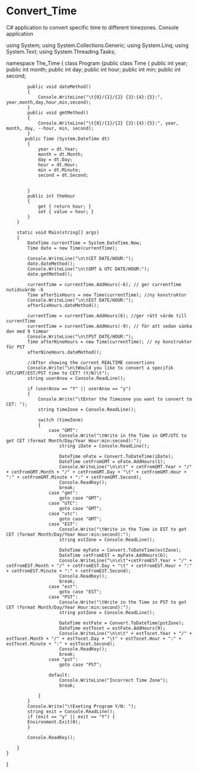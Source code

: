# Convert_Time
C# application to convert specific time to different timezones. Console application


using System;
using System.Collections.Generic;
using System.Linq;
using System.Text;
using System.Threading.Tasks;

namespace The_Time
{
    class Program
    {public class Time
        {
            public int year;
            public int month;
            public int day;
            public int hour;
            public int min;
            public int second;
            

            public void dateMethod()
            {
                Console.WriteLine("\t{0}/{1}/{2} {3}:{4}:{5}:", year,month,day,hour,min,second);
            }
            public void gmtMethod()
            {
                Console.WriteLine("\t{0}/{1}/{2} {3}:{4}:{5}:", year, month, day, --hour, min, second);
            }
           public Time (System.DateTime dt)
            {
                year = dt.Year;
                month = dt.Month;
                day = dt.Day;
                hour = dt.Hour;
                min = dt.Minute;
                second = dt.Second;
                
                
            }
            public int theHour
            {
                get { return hour; }
                set { value = hour; }
            }
        }
        
        static void Main(string[] args)
        {
            DateTime currentTime = System.DateTime.Now;
            Time date = new Time(currentTime);

            Console.WriteLine("\n\tCET DATE/HOUR:");
            date.dateMethod();
            Console.WriteLine("\n\tGMT & UTC DATE/HOUR:");
            date.gmtMethod();

            currentTime = currentTime.AddHours(-6); // ger currentTime nutidsvärde -6
            Time afterSixHours = new Time(currentTime); //ny konstruktor
            Console.WriteLine("\n\tEST DATE/HOUR:");
            afterSixHours.dateMethod();

            currentTime = currentTime.AddHours(6); //ger rätt värde till currentTime
            currentTime = currentTime.AddHours(-9); // för att sedan sänka den med 9 timmar
            Console.WriteLine("\n\tPST DATE/HOUR:");
            Time afterNineHours = new Time(currentTime); // ny konstruktor för PST
            afterNineHours.dateMethod();

            //After showing the current REALTIME convertions
            Console.Write("\n\tWould you like to convert a specifik UTC/GMT/EST/PST time to CET? (Y/N)\t");
            string userAnsw = Console.ReadLine();

            if (userAnsw == "Y" || userAnsw == "y")
            {
                Console.Write("\tEnter the Timezone you want to convert to CET: ");
                string timeZone = Console.ReadLine();

                switch (timeZone)
                {
                    case "GMT":
                        Console.Write("\tWrite in the Time in GMT/UTC to get CET (format Month/Day/Year Hour:min:second):");
                        string iDate = Console.ReadLine();

                        DateTime oFate = Convert.ToDateTime(iDate);
                        DateTime cetFromGMT = oFate.AddHours(1);
                        Console.WriteLine("\n\n\t" + cetFromGMT.Year + "/" + cetFromGMT.Month + "/" + cetFromGMT.Day + "\t" + cetFromGMT.Hour + ":" + cetFromGMT.Minute + ":" + cetFromGMT.Second);
                        Console.ReadKey();
                        break;
                    case "gmt":
                        goto case "GMT";
                    case "UTC":
                        goto case "GMT";
                    case "utc":
                        goto case "GMT";
                    case "EST":
                        Console.Write("\tWrite in the Time in EST to get CET (format Month/Day/Year Hour:min:second):");
                        string estZone = Console.ReadLine();

                        DateTime myFate = Convert.ToDateTime(estZone);
                        DateTime cetFromEST = myFate.AddHours(6);
                        Console.WriteLine("\n\n\t"+cetFromEST.Year + "/" + cetFromEST.Month + "/" + cetFromEST.Day + "\t" + cetFromEST.Hour + ":" + cetFromEST.Minute + ":" + cetFromEST.Second);
                        Console.ReadKey();
                        break;
                    case "est":
                        goto case "EST";
                    case "PST":
                        Console.Write("\tWrite in the Time in PST to get CET (format Month/Day/Year Hour:min:second):");
                        string pstZone = Console.ReadLine();

                        DateTime estFate = Convert.ToDateTime(pstZone);
                        DateTime estTocet = estFate.AddHours(9);
                        Console.WriteLine("\n\n\t" + estTocet.Year + "/" + estTocet.Month + "/" + estTocet.Day + "\t" + estTocet.Hour + ":" + estTocet.Minute + ":" + estTocet.Second);
                        Console.ReadKey();
                        break;
                    case "pst":
                        goto case "PST";

                    default:
                        Console.WriteLine("Incorrect Time Zone");
                        break;

                }
            }
            Console.Write("\tExeting Program Y/N: "); 
            string exit = Console.ReadLine();
            if (exit == "y" || exit == "Y") { 
            Environment.Exit(0);
            }

            Console.ReadKey();

        }
    }
}
